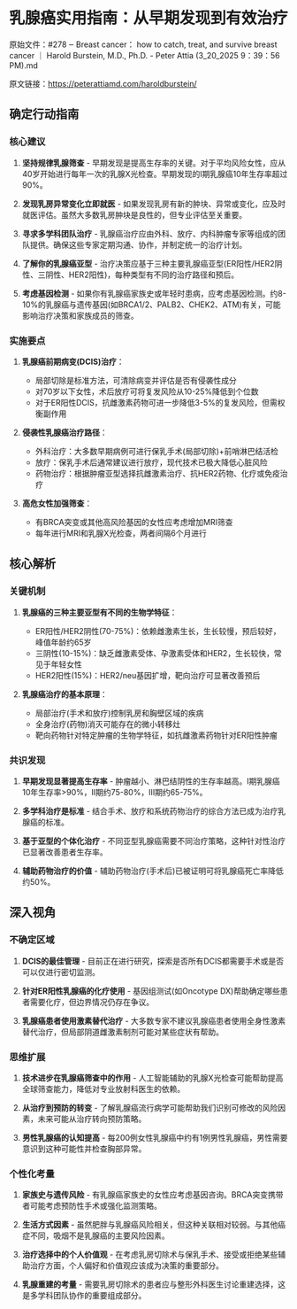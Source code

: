 # 乳腺癌实用指南：从早期发现到有效治疗

原始文件：#278 ‒ Breast cancer： how to catch, treat, and survive breast cancer ｜ Harold Burstein, M.D., Ph.D. - Peter Attia (3_20_2025 9：39：56 PM).md

原文链接：https://peterattiamd.com/haroldburstein/

<YouTube videoId="IdKIF28C1xg" />

## 确定行动指南

### 核心建议

1. **坚持规律乳腺筛查** - 早期发现是提高生存率的关键。对于平均风险女性，应从40岁开始进行每年一次的乳腺X光检查。早期发现的I期乳腺癌10年生存率超过90%。

2. **发现乳房异常变化立即就医** - 如果发现乳房有新的肿块、异常或变化，应及时就医评估。虽然大多数乳房肿块是良性的，但专业评估至关重要。

3. **寻求多学科团队治疗** - 乳腺癌治疗应由外科、放疗、内科肿瘤专家等组成的团队提供。确保这些专家定期沟通、协作，并制定统一的治疗计划。

4. **了解你的乳腺癌亚型** - 治疗决策应基于三种主要乳腺癌亚型(ER阳性/HER2阴性、三阴性、HER2阳性)，每种类型有不同的治疗路径和预后。

5. **考虑基因检测** - 如果你有乳腺癌家族史或年轻时患病，应考虑基因检测。约8-10%的乳腺癌与遗传基因(如BRCA1/2、PALB2、CHEK2、ATM)有关，可能影响治疗决策和家族成员的筛查。

### 实施要点

1. **乳腺癌前期病变(DCIS)治疗**：
   - 局部切除是标准方法，可清除病变并评估是否有侵袭性成分
   - 对70岁以下女性，术后放疗可将复发风险从10-25%降低到个位数
   - 对于ER阳性DCIS，抗雌激素药物可进一步降低3-5%的复发风险，但需权衡副作用

2. **侵袭性乳腺癌治疗路径**：
   - 外科治疗：大多数早期病例可进行保乳手术(局部切除)+前哨淋巴结活检
   - 放疗：保乳手术后通常建议进行放疗，现代技术已极大降低心脏风险
   - 药物治疗：根据肿瘤亚型选择抗雌激素治疗、抗HER2药物、化疗或免疫治疗

3. **高危女性加强筛查**：
   - 有BRCA突变或其他高风险基因的女性应考虑增加MRI筛查
   - 每年进行MRI和乳腺X光检查，两者间隔6个月进行

## 核心解析

### 关键机制

1. **乳腺癌的三种主要亚型有不同的生物学特征**：
   - ER阳性/HER2阴性(70-75%)：依赖雌激素生长，生长较慢，预后较好，峰值年龄约65岁
   - 三阴性(10-15%)：缺乏雌激素受体、孕激素受体和HER2，生长较快，常见于年轻女性
   - HER2阳性(15%)：HER2/neu基因扩增，靶向治疗可显著改善预后

2. **乳腺癌治疗的基本原理**：
   - 局部治疗(手术和放疗)控制乳房和胸壁区域的疾病
   - 全身治疗(药物)消灭可能存在的微小转移灶
   - 靶向药物针对特定肿瘤的生物学特征，如抗雌激素药物针对ER阳性肿瘤

### 共识发现

1. **早期发现显著提高生存率** - 肿瘤越小、淋巴结阴性的生存率越高。I期乳腺癌10年生存率>90%，II期约75-80%，III期约65-75%。

2. **多学科治疗是标准** - 结合手术、放疗和系统药物治疗的综合方法已成为治疗乳腺癌的标准。

3. **基于亚型的个体化治疗** - 不同亚型乳腺癌需要不同治疗策略，这种针对性治疗已显著改善患者生存率。

4. **辅助药物治疗的价值** - 辅助药物治疗(手术后)已被证明可将乳腺癌死亡率降低约50%。

## 深入视角

### 不确定区域

1. **DCIS的最佳管理** - 目前正在进行研究，探索是否所有DCIS都需要手术或是否可以仅进行密切监测。

2. **针对ER阳性乳腺癌的化疗使用** - 基因组测试(如Oncotype DX)帮助确定哪些患者需要化疗，但边界情况仍存在争议。

3. **乳腺癌患者使用激素替代治疗** - 大多数专家不建议乳腺癌患者使用全身性激素替代治疗，但局部阴道雌激素制剂可能对某些症状有帮助。

### 思维扩展

1. **技术进步在乳腺癌筛查中的作用** - 人工智能辅助的乳腺X光检查可能帮助提高全球筛查能力，降低对专业放射科医生的依赖。

2. **从治疗到预防的转变** - 了解乳腺癌流行病学可能帮助我们识别可修改的风险因素，未来可能从治疗转向预防策略。

3. **男性乳腺癌的认知提高** - 每200例女性乳腺癌中约有1例男性乳腺癌，男性需要意识到这种可能性并检查胸部异常。

### 个性化考量

1. **家族史与遗传风险** - 有乳腺癌家族史的女性应考虑基因咨询。BRCA突变携带者可能考虑预防性手术或强化监测策略。

2. **生活方式因素** - 虽然肥胖与乳腺癌风险相关，但这种关联相对较弱。与其他癌症不同，吸烟不是乳腺癌的主要风险因素。

3. **治疗选择中的个人价值观** - 在考虑乳房切除术与保乳手术、接受或拒绝某些辅助治疗方面，个人偏好和价值观应该成为决策的重要部分。

4. **乳腺重建的考量** - 需要乳房切除术的患者应与整形外科医生讨论重建选择，这是多学科团队协作的重要组成部分。